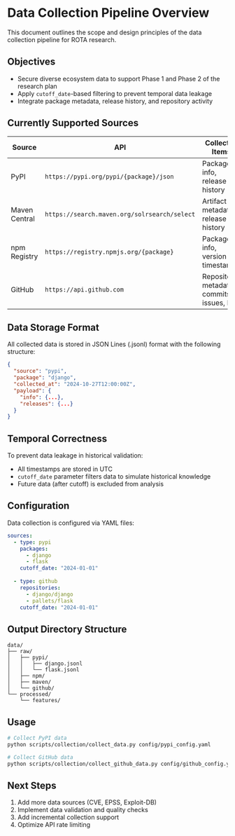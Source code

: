 # Data Collection Pipeline Overview

This document outlines the scope and design principles of the data collection pipeline for ROTA research.

## Objectives

- Secure diverse ecosystem data to support Phase 1 and Phase 2 of the research plan
- Apply `cutoff_date`-based filtering to prevent temporal data leakage
- Integrate package metadata, release history, and repository activity

## Currently Supported Sources

| Source | API | Collected Items |
| ------ | --- | --------------- |
| PyPI | `https://pypi.org/pypi/{package}/json` | Package info, release history |
| Maven Central | `https://search.maven.org/solrsearch/select` | Artifact metadata, release history |
| npm Registry | `https://registry.npmjs.org/{package}` | Package info, version timestamps |
| GitHub | `https://api.github.com` | Repository metadata, commits, issues, PRs |

## Data Storage Format

All collected data is stored in JSON Lines (.jsonl) format with the following structure:

```json
{
  "source": "pypi",
  "package": "django",
  "collected_at": "2024-10-27T12:00:00Z",
  "payload": {
    "info": {...},
    "releases": {...}
  }
}
```

## Temporal Correctness

To prevent data leakage in historical validation:

- All timestamps are stored in UTC
- `cutoff_date` parameter filters data to simulate historical knowledge
- Future data (after cutoff) is excluded from analysis

## Configuration

Data collection is configured via YAML files:

```yaml
sources:
  - type: pypi
    packages:
      - django
      - flask
    cutoff_date: "2024-01-01"
  
  - type: github
    repositories:
      - django/django
      - pallets/flask
    cutoff_date: "2024-01-01"
```

## Output Directory Structure

```
data/
├── raw/
│   ├── pypi/
│   │   ├── django.jsonl
│   │   └── flask.jsonl
│   ├── npm/
│   ├── maven/
│   └── github/
└── processed/
    └── features/
```

## Usage

```bash
# Collect PyPI data
python scripts/collection/collect_data.py config/pypi_config.yaml

# Collect GitHub data
python scripts/collection/collect_github_data.py config/github_config.yaml
```

## Next Steps

1. Add more data sources (CVE, EPSS, Exploit-DB)
2. Implement data validation and quality checks
3. Add incremental collection support
4. Optimize API rate limiting
